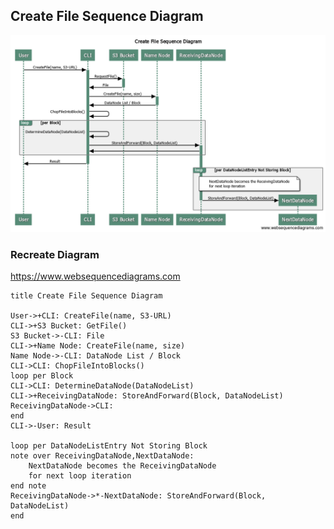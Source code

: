 ## Create File Sequence Diagram

![Create File Sequence Diagram](Create_File_Sequence_Diagram.png)

### Recreate Diagram

https://www.websequencediagrams.com

```
title Create File Sequence Diagram

User->+CLI: CreateFile(name, S3-URL)
CLI->+S3 Bucket: GetFile()
S3 Bucket->-CLI: File
CLI->+Name Node: CreateFile(name, size)
Name Node->-CLI: DataNode List / Block
CLI->CLI: ChopFileIntoBlocks()
loop per Block
CLI->CLI: DetermineDataNode(DataNodeList)
CLI->+ReceivingDataNode: StoreAndForward(Block, DataNodeList)
ReceivingDataNode->CLI:
end
CLI->-User: Result

loop per DataNodeListEntry Not Storing Block
note over ReceivingDataNode,NextDataNode:
    NextDataNode becomes the ReceivingDataNode
    for next loop iteration
end note
ReceivingDataNode->*-NextDataNode: StoreAndForward(Block, DataNodeList)
end
```
